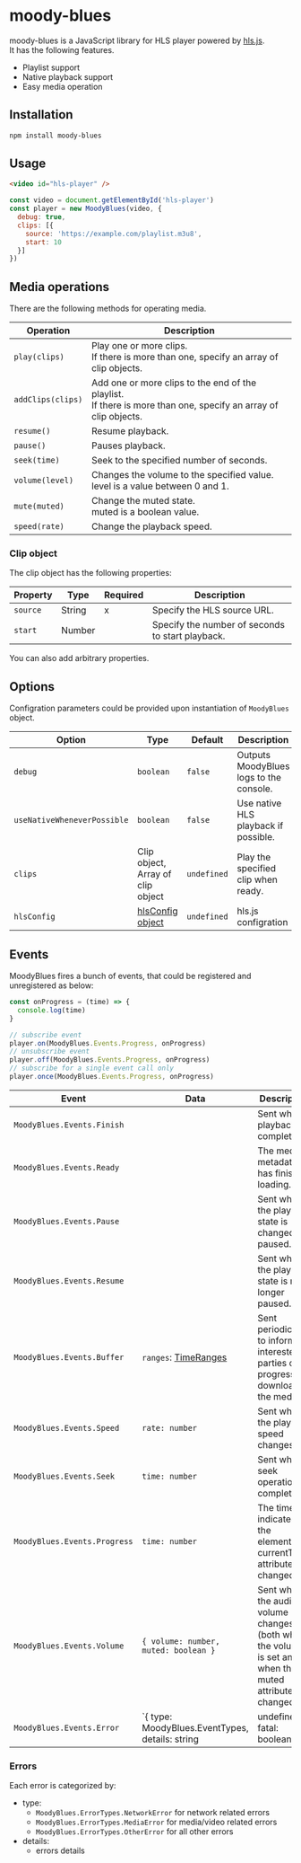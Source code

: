 # moody-blues

moody-blues is a JavaScript library for HLS player powered by [hls.js](https://github.com/video-dev/hls.js).  
It has the following features.

- Playlist support
- Native playback support
- Easy media operation

## Installation

```sh
npm install moody-blues
```

## Usage

```html
<video id="hls-player" />
```

```js
const video = document.getElementById('hls-player')
const player = new MoodyBlues(video, {
  debug: true,
  clips: [{
    source: 'https://example.com/playlist.m3u8',
    start: 10
  }]
})
```

## Media operations

There are the following methods for operating media.

| Operation         | Description                                                                                                       |
| ----------------- | ----------------------------------------------------------------------------------------------------------------- |
| `play(clips)`     | Play one or more clips.<br>If there is more than one, specify an array of clip objects.                           |
| `addClips(clips)` | Add one or more clips to the end of the playlist.<br>If there is more than one, specify an array of clip objects. |
| `resume()`        | Resume playback.                                                                                                  |
| `pause()`         | Pauses playback.                                                                                                  |
| `seek(time)`      | Seek to the specified number of seconds.                                                                          |
| `volume(level)`   | Changes the volume to the specified value.<br>level is a value between 0 and 1.                                   |
| `mute(muted)`     | Change the muted state.<br>muted is a boolean value.                                                              |
| `speed(rate)`     | Change the playback speed.                                                                                        |

### Clip object

The clip object has the following properties:

| Property | Type   | Required | Description                                      |
| -------- | ------ | -------- | ------------------------------------------------ |
| `source`   | String | x | Specify the HLS source URL.                      |
| `start`    | Number |   | Specify the number of seconds to start playback. |

You can also add arbitrary properties.

## Options

Configration parameters could be provided upon instantiation of `MoodyBlues` object.

| Option                      | Type                                                                                        | Default     | Description                             |
| --------------------------- | ------------------------------------------------------------------------------------------- | ----------- | --------------------------------------- |
| `debug`                     | `boolean`                                                                                     | `false`     | Outputs MoodyBlues logs to the console. |
| `useNativeWheneverPossible` | `boolean`                                                                                     | `false`     | Use native HLS playback if possible.    |
| `clips`                      | Clip object, Array of clip object                                                                                 | `undefined` | Play the specified clip when ready.     |
| `hlsConfig`                 | [hlsConfig object](https://github.com/video-dev/hls.js/blob/master/docs/API.md#fine-tuning) | `undefined` | hls.js configration                     |

## Events

MoodyBlues fires a bunch of events, that could be registered and unregistered as below:

```js
const onProgress = (time) => {
  console.log(time)
}

// subscribe event
player.on(MoodyBlues.Events.Progress, onProgress)
// unsubscribe event
player.off(MoodyBlues.Events.Progress, onProgress)
// subscribe for a single event call only
player.once(MoodyBlues.Events.Progress, onProgress)
```

| Event                        | Data                                                                                | Description                                                                                               |
| ---------------------------- | ----------------------------------------------------------------------------------- | --------------------------------------------------------------------------------------------------------- |
| `MoodyBlues.Events.Finish`   |                                                                                     | Sent when playback completes.                                                                             |
| `MoodyBlues.Events.Ready`    |                                                                                     | The media's metadata has finished loading.                                                                |
| `MoodyBlues.Events.Pause`    |                                                                                     | Sent when the playback state is changed to paused.                                                        |
| `MoodyBlues.Events.Resume`   |                                                                                     | Sent when the playback state is no longer paused.                                                         |
| `MoodyBlues.Events.Buffer`   | `ranges`: [TimeRanges](https://developer.mozilla.org/en-US/docs/Web/API/TimeRanges) | Sent periodically to inform interested parties of progress downloading the media.                         |
| `MoodyBlues.Events.Speed`    | `rate: number`                                                                      | Sent when the playback speed changes.                                                                     |
| `MoodyBlues.Events.Seek`     | `time: number`                                                                      | Sent when a seek operation completes.                                                                     |
| `MoodyBlues.Events.Progress` | `time: number`                                                                      | The time indicated by the element's currentTime attribute has changed.                                    |
| `MoodyBlues.Events.Volume`   | `{ volume: number, muted: boolean }`                                                | Sent when the audio volume changes (both when the volume is set and when the muted attribute is changed). |
| `MoodyBlues.Events.Error`    | `{ type: MoodyBlues.EventTypes, details: string | undefined, fatal: boolean }`                      | Sent when an error occurs.                                                                                |

### Errors

Each error is categorized by:

- type:
  - `MoodyBlues.ErrorTypes.NetworkError` for network related errors
  - `MoodyBlues.ErrorTypes.MediaError` for media/video related errors
  - `MoodyBlues.ErrorTypes.OtherError` for all other errors
- details:
  - errors details
